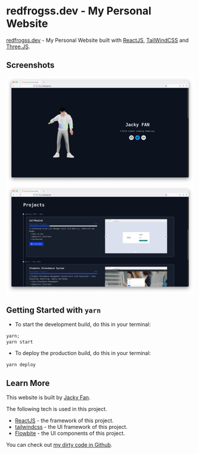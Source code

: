 # redfrogss.dev - My Personal Website
[redfrogss.dev](https://redfrogss.dev) - My Personal Website built with [ReactJS](https://reactjs.org/), [TailWindCSS](https://tailwindcss.com/) and [Three.JS](https://threejs.org/).

## Screenshots
![Screenshots of My Personal Website](./readme-img/01.png "Screenshots of My Personal Website")
![Screenshots of My Personal Website](./readme-img/02.png "Screenshots of My Personal Website")

## Getting Started with `yarn`
- To start the development build, do this in your terminal:
```
yarn;
yarn start
```

- To deploy the production build, do this in your terminal:
```
yarn deploy
```

## Learn More

This website is built by [Jacky Fan](https://github.com/redfrogsss).

The following tech is used in this project.
- [ReactJS](https://reactjs.org/) - the framework of this project.
- [tailwindcss](https://tailwindcss.com/) - the UI framework of this project.
- [Flowbite](https://flowbite.com/) - the UI components of this project.

You can check out [my dirty code in Github](https://github.com/redfrogsss/redfrogss.dev).